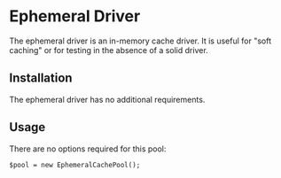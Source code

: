 Ephemeral Driver
================
The ephemeral driver is an in-memory cache driver. It is useful for "soft caching" or for testing in the absence of a
solid driver. 

Installation
------------
The ephemeral driver has no additional requirements.
    
Usage
-----
There are no options required for this pool:

    $pool = new EphemeralCachePool();
